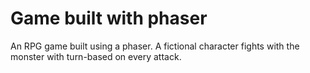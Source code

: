 # Game built with phaser

An RPG game built using a phaser. A fictional character fights with the monster with turn-based on every attack.
